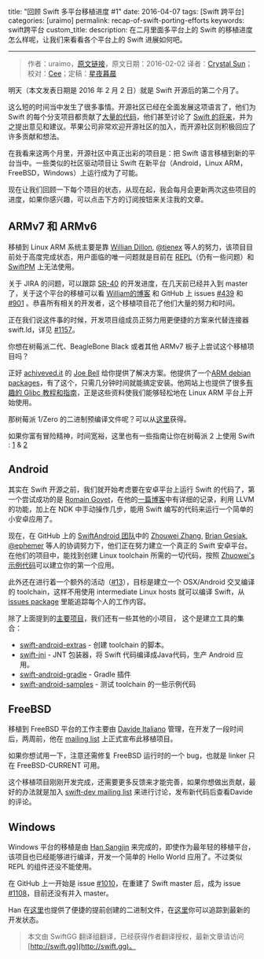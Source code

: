 title: "回顾 Swift 多平台移植进度 #1"
date: 2016-04-07
tags: [Swift 跨平台]
categories: [uraimo]
permalink: recap-of-swift-porting-efforts
keywords: swift跨平台
custom_title: 
description: 在二月里面多平台上的 Swift 的移植进度怎么样呢，让我们来看看各个平台上的 Swift 进展如何吧。

---
> 作者：uraimo，[原文链接](https://www.uraimo.com/2016/02/02/recap-of-swift-porting-efforts)，原文日期：2016-02-02
> 译者：[Crystal Sun](http://www.jianshu.com/users/7a2d2cc38444/latest_articles)；校对：[Cee](https://github.com/Cee)；定稿：[星夜暮晨](http://www.jianshu.com/users/ef1058d2d851)
  







<!--此处开始正文-->

明天（本文发表日期是 2016 年 2 月 2 日）就是 Swift 开源后的第二个月了。

这么短的时间当中发生了很多事情。开源社区已经在全面发展这项语言了，他们为 Swift 的每个分支项目都贡献了[大量的代码](https://github.com/apple/swift/graphs/contributors)，他们甚至讨论了 [Swift 的将来](https://lists.swift.org/pipermail/swift-evolution/)，并为之提出意见和建议。苹果公司非常欢迎开源社区的加入，而开源社区则积极回应了许多贡献和想法。

在我看来这两个月里，开源社区中真正出彩的项目是：把 Swift 语言移植到新的平台当中。一些类似的社区驱动项目让 Swift 在新平台（Android，Linux ARM，FreeBSD，Windows）上运行成为了可能。

现在让我们回顾一下每个项目的状态，从现在起，我会每月会更新两次这些项目的进度，如果你感兴趣，可以点击下方的订阅按钮来关注我的文章。

<!--more-->

## ARMv7 和 ARMv6

移植到 Linux ARM 系统主要是靠 [Willian Dillon](https://github.com/hpux735), [@tienex](https://github.com/tienex) 等人的努力，该项目目前处于高度完成状态，用户面临的唯一问题就是目前在 [REPL](https://bugs.swift.org/browse/SR-501)（仍有一些问题）和 [SwiftPM](https://bugs.swift.org/browse/SR-387) 上无法使用。

关于 JIRA 的问题，可以跟踪 [SR-40](https://bugs.swift.org/browse/SR-40) 的开发进度，在几天前已经并入到 master 了，关于这个平台的移植可以看 [William的博客](http://www.housedillon.com/?p=2267) 和 GitHub 上 issues [#439](https://github.com/apple/swift/pull/439) 和 [#901](https://github.com/apple/swift/pull/901) 。恭喜所有相关的开发者，这个移植项目花了他们大量的努力和时间。

正在我们说这件事的时候，开发项目组成员正努力用更便捷的方案来代替连接器 swift.ld，详见 [#1157](https://github.com/apple/swift/pull/1157)。

你想在树莓派二代、BeagleBone Black 或者其他 ARMv7 板子上尝试这个移植项目吗？

正好 [achiveved.it](http://dev.iachieved.it/iachievedit/) 的 [Joe Bell](https://twitter.com/iachievedit) 给你提供了解决方案。他提供了一个[ARM debian packages](http://dev.iachieved.it/iachievedit/debian-packages-for-swift-on-arm/)，有了这个，只需几分钟时间就能搞定安装。他网站上也提供了很多[有趣的 Glibc 教程和指南](http://dev.iachieved.it/iachievedit/category/linux/)，正是这些资料使我们能够轻松地在 Linux ARM 平台上开始使用。

那树莓派 1/Zero 的二进制预编译文件呢？可以从[这里](https://www.uraimo.com/2016/02/10/swift-available-on-armv6-raspberry-1-zero/)获得。

如果你富有冒险精神，时间宽裕，这里也有一些指南让你在树莓派 2 上使用 Swift : [1](http://morimori.tokyo/2016/01/05/how-to-compile-swift-on-a-raspberry-pi-2/) & [2](http://blog.andrewmadsen.com/post/136137396480/swift-on-raspberry-pi)

## Android

其实在 Swift 开源之前，我们就开始考虑要在安卓平台上运行 Swift 的代码了，第一个尝试成功的是 [Romain Goyet](https://twitter.com/lck)，在他的[一篇博客](http://romain.goyet.com/articles/running_swift_code_on_android/)中有详细的记录，利用 LLVM 的功能，加上在 NDK 中手动操作几步，能用 Swift 编写的代码来运行一个简单的小安卓应用了。

现在，在 GitHub 上的 [SwiftAndroid 团队](https://github.com/SwiftAndroid)中的 [Zhouwei Zhang](https://github.com/zhuowei), [Brian Gesiak](https://github.com/modocache), [@ephemer](https://github.com/ephemer) 等人的协调努力下，他们正在努力建立一个真正的 Swift 安卓平台。在他们的项目中，能找到创建 Linux toolchain 所需的一切代码，按照 [Zhuowei's 示例代码](https://github.com/SwiftAndroid/swift-android-samples)可以建立你的第一个应用。

此外还在进行着一个额外的活动（[#13](https://github.com/SwiftAndroid/swift/issues/13)），目标是建立一个 OSX/Android 交叉编译的 toolchain，这样不用使用 intermediate Linux hosts 就可以编译 Swift，从 [issues package](https://github.com/SwiftAndroid/swift/issues) 里能追踪每个人的工作内容。

除了上面提到的[主要项目](https://github.com/SwiftAndroid/swift)，我们还有一些其他的小项目， 这个是建立工具的集合：

- [swift-android-extras](https://github.com/SwiftAndroid/swift-android-extras) - 创建 toolchain 的脚本。
- [swift-jni](https://github.com/SwiftAndroid/swift-jni) - JNT 包装器，将 Swift 代码编译成Java代码，生产 Android 应用。
- [swift-android-gradle](https://github.com/SwiftAndroid/swift-android-gradle) - Gradle 插件
- [swift-android-samples](https://github.com/SwiftAndroid/swift-android-samples) - 测试 toolchain 的一些示例代码

## FreeBSD
移植到 FreeBSD 平台的工作主要由 [Davide Italiano](https://github.com/dcci) 管理，在开发了一段时间后，两周前，他在 [mailing list](https://lists.swift.org/pipermail/swift-dev/Week-of-Mon-20160118/000911.html) 上正式宣布此移植项目。

如果你想试用一下，注意还需修复 FreeBSD 运行时的一个 bug，也就是 linker 只在 FreeBSD-CURRENT 可用。

这个移植项目刚刚开发完成，还需要更多反馈来才能完善，如果你想做出贡献，最好的办法就是加入 [swift-dev mailing list](https://www.google.it/#q=freebsd+swift+site:lists.swift.org) 来进行讨论，发布新代码后查看Davide的评论。

## Windows
Windows 平台的移植是由 [Han Sangjin](https://github.com/tinysun212) 来完成的，即使作为最年轻的移植平台，该项目也已经能够进行编译，开发一个简单的 Hello World 应用了。不过类似 REPL 的组件还没不能使用。

在 GitHub 上一开始是 issue [#1010](https://github.com/apple/swift/pull/1010)，在重建了 Swift master 后，成为 issue [#1108](https://github.com/apple/swift/pull/1108)，目前还没有并入 master。

Han 在[这里](https://github.com/tinysun212/swift-cygwin-bin)也提供了便捷的提前创建的二进制文件，在[这里](https://github.com/tinysun212/swift-cygwin/tree/cygwin)你可以追踪到最新的开发状态。
> 本文由 SwiftGG 翻译组翻译，已经获得作者翻译授权，最新文章请访问 [http://swift.gg](http://swift.gg)。